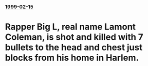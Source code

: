 ### [1999-02-15](/news/1999/02/15/index.md)

#  Rapper Big L, real name Lamont Coleman, is shot and killed with 7 bullets to the head and chest just blocks from his home in Harlem.




